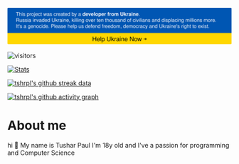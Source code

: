 [![Stand With Ukraine](https://raw.githubusercontent.com/vshymanskyy/StandWithUkraine/main/banner-direct-single.svg)](https://stand-with-ukraine.pp.ua)

![visitors](https://visitor-badge.glitch.me/badge?page_id=tshrpl.tshrpl.readme&left_color=green&right_color=red)

[![Stats](https://github-readme-stats.vercel.app/api?username=tshrpl&show_icons=true&title_color=fff&icon_color=79ff97&text_color=9f9f9f&bg_color=151515&count_private=true&hide_border=true)](https://github.com/tshrpl)

[![tshrpl's github streak data](https://github-readme-streak-stats.herokuapp.com/?user=tshrpl&show_icons=true&hide_border=true&theme=dark)](https://github.com/tshrpl)

[![tshrpl's github activity graph](https://activity-graph.herokuapp.com/graph?username=tshrpl&theme=github)](https://github.com/tshrpl)

# About me
hi 👋 My name is Tushar Paul
I'm 18y old and I've a passion for programming and Computer Science
